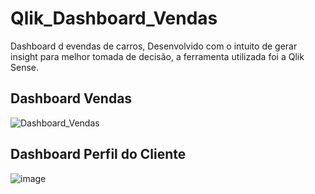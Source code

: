 # Qlik_Dashboard_Vendas
Dashboard d evendas de carros, Desenvolvido com o intuito de gerar insight para melhor tomada de decisão, a ferramenta utilizada foi a  Qlik Sense.



## Dashboard Vendas
![Dashboard_Vendas](https://user-images.githubusercontent.com/19213544/73841093-31b6ad00-47f0-11ea-8cfe-d107e271aa7e.PNG)

## Dashboard Perfil do Cliente
![image](https://user-images.githubusercontent.com/19213544/73841281-a853aa80-47f0-11ea-9d8f-f8a77e5dfbf9.png)
